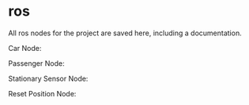 # ros
All ros nodes for the project are saved here, including a documentation.

Car Node:



Passenger Node:



Stationary Sensor Node:



Reset Position Node:

